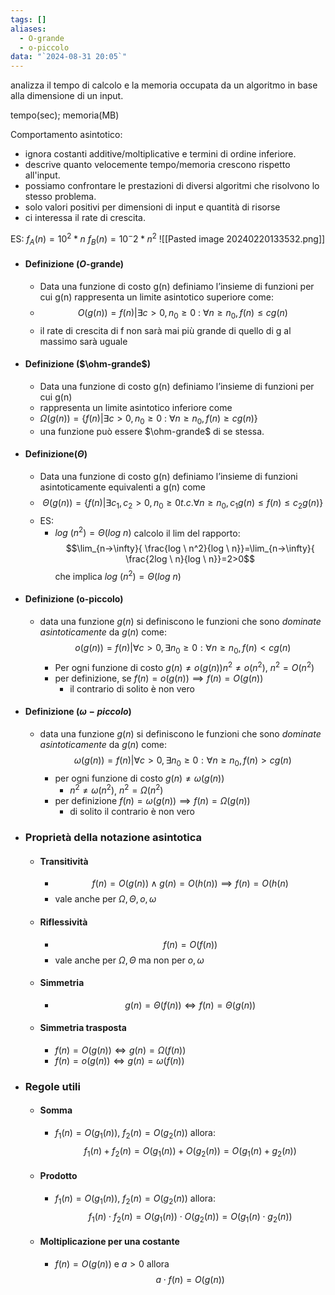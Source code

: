 ```yaml
---
tags: []
aliases:
  - O-grande
  - o-piccolo
data: "`2024-08-31 20:05`"
---
```

analizza il tempo di calcolo e la memoria occupata da un algoritmo in base alla dimensione di un input.

tempo(sec); memoria(MB) 

Comportamento asintotico:
- ignora costanti additive/moltiplicative e termini di ordine inferiore.
- descrive quanto velocemente tempo/memoria crescono rispetto all'input.
- possiamo confrontare le prestazioni di diversi algoritmi che risolvono lo stesso problema. 
- solo valori positivi per dimensioni di input e quantità di risorse
- ci interessa il rate di crescita.

ES:
$f_A(n)=10^2*n$ 
$f_B(n)=10^-2*n^2$ 
![[Pasted image 20240220133532.png]]

- #### Definizione (_O_-grande)
	- Data una funzione di costo g(n) definiamo l’insieme di funzioni per cui g(n) rappresenta un limite asintotico superiore come:
	- $$O(g(n)) = {f (n) | ∃c > 0, n_0 ≥ 0\ : \ ∀n ≥ n_0, f (n) ≤ cg(n)}$$
	- il rate di crescita di f non sarà mai più grande di quello di g al massimo sarà uguale 
- #### Definizione ($\ohm-grande$)
	- Data una funzione di costo g(n) definiamo l’insieme di funzioni per cui g(n)
	- rappresenta un limite asintotico inferiore come
	- $Ω(g(n)) = \{f (n) | ∃c > 0, n_{0} ≥ 0 \ :\  ∀n ≥ n_0, f (n) ≥ cg(n)\}$ 
	- una funzione può essere $\ohm-grande$ di se stessa.
- #### Definizione($\Theta$)
	- Data una funzione di costo g(n) definiamo l’insieme di funzioni asintoticamente equivalenti a g(n) come
	- $$Θ(g(n))=\{f (n)|∃c_1,c_2>0,n_0≥0 t.c. ∀n≥n_0,c_{1}g(n)≤f (n)≤c_{2}g(n)\}$$
	- ES:
		- $log \ (n^{2})=\Theta(log \ n)$ calcolo il lim del rapporto:$$\lim_{n->\infty}{ \frac{log \ n^2}{log \ n}}=\lim_{n->\infty}{ \frac{2log \ n}{log \ n}}=2>0$$che implica $log \ (n^{2})=\Theta(log \ n)$ 
- #### Definizione (o-piccolo)
	- data una funzione $g(n)$ si definiscono le funzioni che sono _dominate asintoticamente_ da $g(n)$ come:$$o(g(n))=f(n)|\forall c >0,\exists n_{0}\geq 0:\forall n\geq n_{0},f(n)<cg(n)$$
		- Per ogni funzione di costo $g(n)\ne o(g(n))$$n^{2}\ne o(n^{2})$, $n^{2}=O(n^{2})$
		- per definizione, se $f(n)=o(g(n)) \implies f(n)=O(g(n))$ 
			- il contrario di solito è non vero
- #### Definizione ($\omega-piccolo$)
	- data una funzione $g(n)$ si definiscono le funzioni che sono _dominate asintoticamente_ da $g(n)$ come:$$\omega(g(n))=f(n)|\forall c >0,\exists n_{0}\geq 0:\forall n\geq n_{0},f(n)>cg(n)$$
		- per ogni funzione di costo $g(n)\ne \omega(g(n))$
			- $n^{2}\ne \omega(n^{2})$, $n^{2}=\Omega(n^{2})$
		- per definizione $f(n)=\omega(g(n)) \implies f(n)=\Omega(g(n))$
			- di solito il contrario è non vero
- ### Proprietà della notazione asintotica
	- #### Transitività
		- $$f(n)=O(g(n)) \wedge g(n)=O(h(n)) \implies f(n)=O(h(n)$$
		- vale anche per $\Omega,\Theta,o, \omega$
	- #### Riflessività
		- $$f(n)=O(f(n))$$
		- vale anche per $\Omega,\Theta$ ma non per $o, \omega$
	- #### Simmetria
		- $$g(n)=\Theta(f(n))\iff f(n)=\Theta(g(n))$$
	- #### Simmetria trasposta
		- $f(n)=O(g(n))\iff g(n)=\Omega(f(n))$
		- $f(n)=o(g(n))\iff g(n)=\omega(f(n))$
- ### Regole utili
	- #### Somma 
		- $f_{1}(n)=O(g_{1}(n))$, $f_{2}(n)=O(g_{2}(n))$ allora:$$f_{1}(n)+f_{2}(n)=O(g_{1}(n))+O(g_{2}(n))=O(g_{1}(n)+g_{2}(n))$$
	- #### Prodotto
		- $f_{1}(n)=O(g_{1}(n))$, $f_{2}(n)=O(g_{2}(n))$ allora:$$f_{1}(n)\cdot f_{2}(n)=O(g_{1}(n))\cdot O(g_{2}(n))=O(g_{1}(n)\cdot g_{2}(n))$$
	- #### Moltiplicazione per una costante
		- $f(n)=O(g(n))$ e  $a>0$ allora $$a\cdot f(n)=O(g(n))$$
